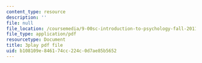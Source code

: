 ```yaml
---
content_type: resource
description: ''
file: null
file_location: /coursemedia/9-00sc-introduction-to-psychology-fall-2011/b108109e846174cc224c0d7ae85b5652_kD3CswjYb2E.pdf
file_type: application/pdf
resourcetype: Document
title: 3play pdf file
uid: b108109e-8461-74cc-224c-0d7ae85b5652
---
```

